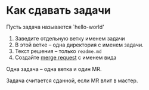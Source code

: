 # Как сдавать задачи

Пусть задача называется `hello-world'
1. Заведите отдельную ветку именем задачи
2. В этой ветке – одна директория с именем задачи.
3. Текст решения – только `readme.md`
4. Создайте [merge request](https://docs.gitlab.com/ee/gitlab-basics/add-merge-request.html) с именем вида

Одна задача – одна ветка и один MR.

Задача считается сданной, если MR влит в мастер.
